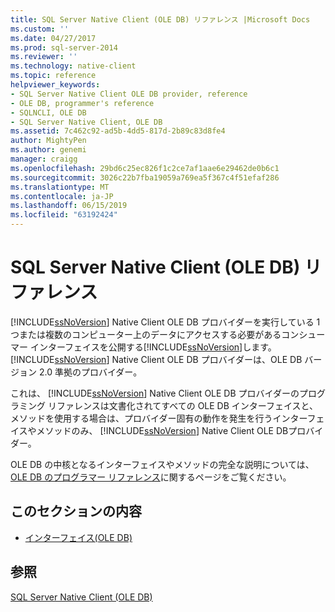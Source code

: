 ```yaml
---
title: SQL Server Native Client (OLE DB) リファレンス |Microsoft Docs
ms.custom: ''
ms.date: 04/27/2017
ms.prod: sql-server-2014
ms.reviewer: ''
ms.technology: native-client
ms.topic: reference
helpviewer_keywords:
- SQL Server Native Client OLE DB provider, reference
- OLE DB, programmer's reference
- SQLNCLI, OLE DB
- SQL Server Native Client, OLE DB
ms.assetid: 7c462c92-ad5b-4dd5-817d-2b89c83d8fe4
author: MightyPen
ms.author: genemi
manager: craigg
ms.openlocfilehash: 29bd6c25ec826f1c2ce7af1aae6e29462de0b6c1
ms.sourcegitcommit: 3026c22b7fba19059a769ea5f367c4f51efaf286
ms.translationtype: MT
ms.contentlocale: ja-JP
ms.lasthandoff: 06/15/2019
ms.locfileid: "63192424"
---
```

# <a name="sql-server-native-client-ole-db-reference"></a>SQL Server Native Client (OLE DB) リファレンス
  [!INCLUDE[ssNoVersion](../../includes/ssnoversion-md.md)] Native Client OLE DB プロバイダーを実行している 1 つまたは複数のコンピューター上のデータにアクセスする必要があるコンシューマー インターフェイスを公開する[!INCLUDE[ssNoVersion](../../includes/ssnoversion-md.md)]します。 [!INCLUDE[ssNoVersion](../../includes/ssnoversion-md.md)] Native Client OLE DB プロバイダーは、OLE DB バージョン 2.0 準拠のプロバイダー。  
  
 これは、 [!INCLUDE[ssNoVersion](../../includes/ssnoversion-md.md)] Native Client OLE DB プロバイダーのプログラミング リファレンスは文書化されてすべての OLE DB インターフェイスと、メソッドを使用する場合は、プロバイダー固有の動作を発生を行うインターフェイスやメソッドのみ、 [!INCLUDE[ssNoVersion](../../includes/ssnoversion-md.md)] Native Client OLE DBプロバイダー。  
  
 OLE DB の中核となるインターフェイスやメソッドの完全な説明については、[OLE DB のプログラマー リファレンス](https://go.microsoft.com/fwlink/?LinkId=45232)に関するページをご覧ください。  
  
## <a name="in-this-section"></a>このセクションの内容  
  
-   [インターフェイス&#40;OLE DB&#41;](../../database-engine/dev-guide/interfaces-ole-db.md)  
  
## <a name="see-also"></a>参照  
 [SQL Server Native Client &#40;OLE DB&#41;](../native-client/ole-db/sql-server-native-client-ole-db.md)  
  
  
